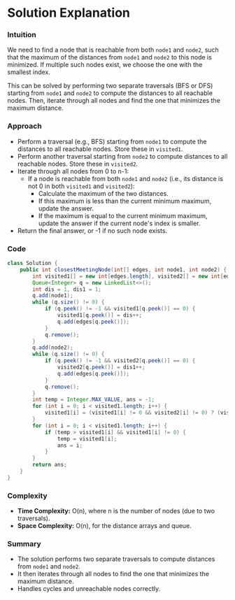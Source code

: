 # Solution Explanation

### Intuition

We need to find a node that is reachable from both `node1` and `node2`, such that the maximum of the distances from `node1` and `node2` to this node is minimized. If multiple such nodes exist, we choose the one with the smallest index.

This can be solved by performing two separate traversals (BFS or DFS) starting from `node1` and `node2` to compute the distances to all reachable nodes. Then, iterate through all nodes and find the one that minimizes the maximum distance.

### Approach

- Perform a traversal (e.g., BFS) starting from `node1` to compute the distances to all reachable nodes. Store these in `visited1`.
- Perform another traversal starting from `node2` to compute distances to all reachable nodes. Store these in `visited2`.
- Iterate through all nodes from 0 to n-1:
  - If a node is reachable from both `node1` and `node2` (i.e., its distance is not 0 in both `visited1` and `visited2`):
    - Calculate the maximum of the two distances.
    - If this maximum is less than the current minimum maximum, update the answer.
    - If the maximum is equal to the current minimum maximum, update the answer if the current node's index is smaller.
- Return the final answer, or -1 if no such node exists.

### Code

```java
class Solution {
    public int closestMeetingNode(int[] edges, int node1, int node2) {
        int visited1[] = new int[edges.length], visited2[] = new int[edges.length];
        Queue<Integer> q = new LinkedList<>();
        int dis = 1, dis1 = 1;
        q.add(node1);
        while (q.size() != 0) {
            if (q.peek() != -1 && visited1[q.peek()] == 0) {
                visited1[q.peek()] = dis++;
                q.add(edges[q.peek()]);
            }
            q.remove();
        }
        q.add(node2);
        while (q.size() != 0) {
            if (q.peek() != -1 && visited2[q.peek()] == 0) {
                visited2[q.peek()] = dis1++;
                q.add(edges[q.peek()]);
            }
            q.remove();
        }
        int temp = Integer.MAX_VALUE, ans = -1;
        for (int i = 0; i < visited1.length; i++) {
            visited1[i] = (visited1[i] != 0 && visited2[i] != 0) ? (visited1[i] > visited2[i]) ? visited1[i] : visited2[i] : 0;
        }
        for (int i = 0; i < visited1.length; i++) {
            if (temp > visited1[i] && visited1[i] != 0) {
                temp = visited1[i];
                ans = i;
            }
        }
        return ans;
    }
}
```

### Complexity

- **Time Complexity:** O(n), where n is the number of nodes (due to two traversals).
- **Space Complexity:** O(n), for the distance arrays and queue.

### Summary

- The solution performs two separate traversals to compute distances from `node1` and `node2`.
- It then iterates through all nodes to find the one that minimizes the maximum distance.
- Handles cycles and unreachable nodes correctly.
